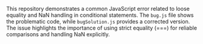 This repository demonstrates a common JavaScript error related to loose equality and NaN handling in conditional statements.  The `bug.js` file shows the problematic code, while `bugSolution.js` provides a corrected version. The issue highlights the importance of using strict equality (===) for reliable comparisons and handling NaN explicitly.